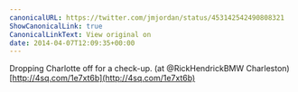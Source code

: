 ```yaml
---
canonicalURL: https://twitter.com/jmjordan/status/453142542490808321
ShowCanonicalLink: true
CanonicalLinkText: View original on
date: 2014-04-07T12:09:35+00:00
---
```

Dropping Charlotte off for a check-up. (at @RickHendrickBMW Charleston) [http://4sq.com/1e7xt6b](http://4sq.com/1e7xt6b)